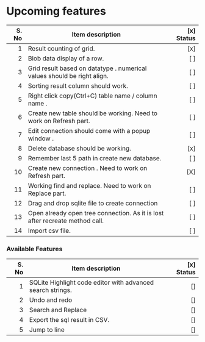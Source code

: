 # Upcoming features

| S. No | Item description                                                             | [x] Status |
| ----: | ---------------------------------------------------------------------------- | ---------: |
| 1     | Result counting of grid.                                                     | [x]        |
| 2     | Blob data display of a row.                                                  | [ ]        |
| 3     | Grid result based on datatype . numerical values should be right align.      | [ ]        |
| 4     | Sorting result column should work.                                           | [ ]        |
| 5     | Right click copy(Ctrl+C) table name / column name .                          | [ ]        |
| 6     | Create new table should be working. Need to work on Refresh part.            | [ ]        |
| 7     | Edit connection should come with a popup window .                            | [ ]        |
| 8     | Delete database should be working.                                           | [x]        |
| 9     | Remember last 5 path in create new database.                                 | [ ]        |
| 10    | Create new connection . Need to work on Refresh part.                        | [X]        |
| 11    | Working find and replace. Need to work on Replace part.                      | [ ]        |
| 12    | Drag and drop sqlite file to create connection                               | [ ]        |
| 13    | Open already open tree connection. As it is lost after recreate method call. | [ ]        |
| 14    | Import csv file.                                                             | [ ]        |

### Available Features

| S. No | Item description                                           | [x] Status |
| ----: | ---------------------------------------------------------- | ---------: |
| 1     | SQLite Highlight code editor with advanced search strings. | []         |
| 2     | Undo and redo                                              | []         |
| 3     | Search and Replace                                         | []         |
| 4     | Export the sql result in CSV.                              | []         |
| 5     | Jump to line                                               | []         |
